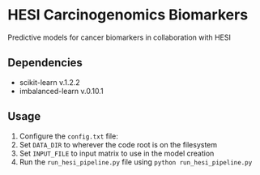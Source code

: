 # HESI Carcinogenomics Biomarkers
Predictive models for cancer biomarkers in collaboration with HESI

## Dependencies
- scikit-learn v.1.2.2
- imbalanced-learn v.0.10.1

## Usage
1. Configure the `config.txt` file:
2. Set `DATA_DIR` to wherever the code root is on the filesystem
3. Set `INPUT_FILE` to input matrix to use in the model creation
4. Run the `run_hesi_pipeline.py` file using `python run_hesi_pipeline.py`
